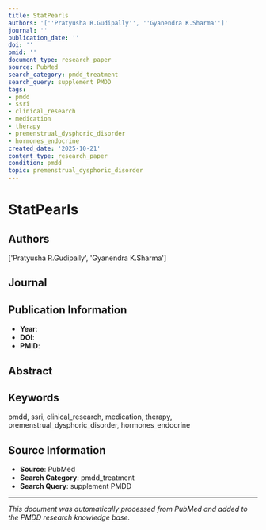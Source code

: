 ```yaml
---
title: StatPearls
authors: '[''Pratyusha R.Gudipally'', ''Gyanendra K.Sharma'']'
journal: ''
publication_date: ''
doi: ''
pmid: ''
document_type: research_paper
source: PubMed
search_category: pmdd_treatment
search_query: supplement PMDD
tags:
- pmdd
- ssri
- clinical_research
- medication
- therapy
- premenstrual_dysphoric_disorder
- hormones_endocrine
created_date: '2025-10-21'
content_type: research_paper
condition: pmdd
topic: premenstrual_dysphoric_disorder
---
```


# StatPearls

## Authors
['Pratyusha R.Gudipally', 'Gyanendra K.Sharma']

## Journal


## Publication Information
- **Year**: 
- **DOI**: 
- **PMID**: 

## Abstract


## Keywords
pmdd, ssri, clinical_research, medication, therapy, premenstrual_dysphoric_disorder, hormones_endocrine

## Source Information
- **Source**: PubMed
- **Search Category**: pmdd_treatment
- **Search Query**: supplement PMDD

---
*This document was automatically processed from PubMed and added to the PMDD research knowledge base.*
